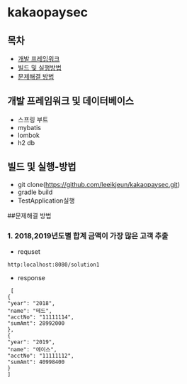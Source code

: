 # kakaopaysec


## 목차
 - [개발 프레임워크](#개발-프레임워크-및-데이터베이스)
 - [빌드 및 실행방법](#빌드-및-실행방법)
 - [문제해결 방법](#문제해결-방법)
 
## 개발 프레임워크 및 데이터베이스
 - 스프링 부트
 - mybatis
 - lombok
 - h2 db
 
## 빌드 및 실행-방법
 - git clone(https://github.com/leeikjeun/kakaopaysec.git)
 - gradle build
 - TestApplication실행
     
##문제해결 방법

### 1. 2018,2019년도별 합계 금액이 가장 많은 고객 추출
 - requset
 ```
 http:localhost:8080/solution1
 ```
 
 - response
 ```
  [
{
"year": "2018",
"name": "테드",
"acctNo": "11111114",
"sumAmt": 28992000
},
{
"year": "2019",
"name": "에이스",
"acctNo": "11111112",
"sumAmt": 40998400
}
]
 ```
 


